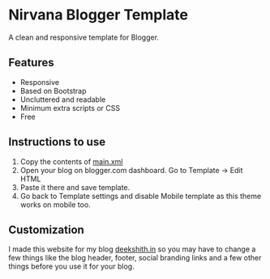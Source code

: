 # Nirvana Blogger Template

A clean and responsive template for Blogger.

## Features
 - Responsive
 - Based on Bootstrap
 - Uncluttered and readable
 - Minimum extra scripts or CSS
 - Free

## Instructions to use
 1. Copy the contents of [main.xml](https://raw.githubusercontent.com/adeekshith/nirvana-blogger-template/master/main.xml) 
 2. Open your blog on blogger.com dashboard. Go to Template → Edit HTML
 3. Paste it there and save template.
 4. Go back to Template settings and disable Mobile template as this theme works on mobile too.

## Customization
I made this website for my blog [deekshith.in](http://www.deekshith.in) so you may have to change a few things like the blog header, footer, social branding links and a few other things before you use it for your blog.
